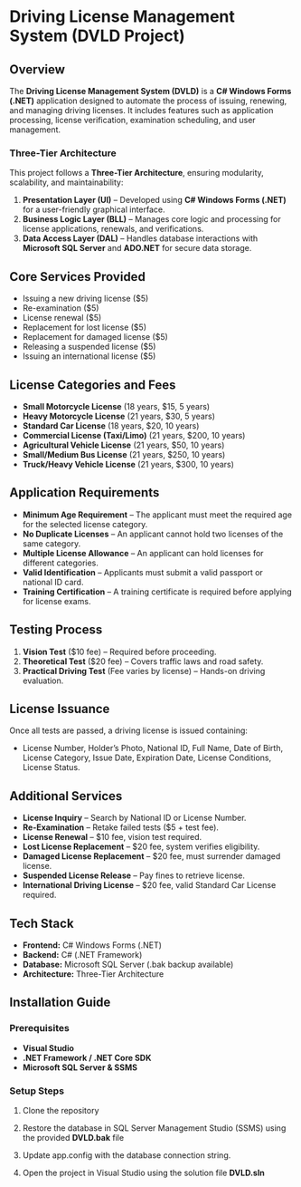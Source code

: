 # Driving License Management System (DVLD Project)

## Overview
The **Driving License Management System (DVLD)** is a **C# Windows Forms (.NET)** application designed to automate the process of issuing, renewing, and managing driving licenses. It includes features such as application processing, license verification, examination scheduling, and user management.

### Three-Tier Architecture
This project follows a **Three-Tier Architecture**, ensuring modularity, scalability, and maintainability:
1. **Presentation Layer (UI)** – Developed using **C# Windows Forms (.NET)** for a user-friendly graphical interface.
2. **Business Logic Layer (BLL)** – Manages core logic and processing for license applications, renewals, and verifications.
3. **Data Access Layer (DAL)** – Handles database interactions with **Microsoft SQL Server** and **ADO.NET** for secure data storage.

## Core Services Provided
- Issuing a new driving license ($5)
- Re-examination ($5)
- License renewal ($5)
- Replacement for lost license ($5)
- Replacement for damaged license ($5)
- Releasing a suspended license ($5)
- Issuing an international license ($5)

## License Categories and Fees
- **Small Motorcycle License** (18 years, $15, 5 years)
- **Heavy Motorcycle License** (21 years, $30, 5 years)
- **Standard Car License** (18 years, $20, 10 years)
- **Commercial License (Taxi/Limo)** (21 years, $200, 10 years)
- **Agricultural Vehicle License** (21 years, $50, 10 years)
- **Small/Medium Bus License** (21 years, $250, 10 years)
- **Truck/Heavy Vehicle License** (21 years, $300, 10 years)

## Application Requirements
- **Minimum Age Requirement** – The applicant must meet the required age for the selected license category.
- **No Duplicate Licenses** – An applicant cannot hold two licenses of the same category.
- **Multiple License Allowance** – An applicant can hold licenses for different categories.
- **Valid Identification** – Applicants must submit a valid passport or national ID card.
- **Training Certification** – A training certificate is required before applying for license exams.

## Testing Process
1. **Vision Test** ($10 fee) – Required before proceeding.
2. **Theoretical Test** ($20 fee) – Covers traffic laws and road safety.
3. **Practical Driving Test** (Fee varies by license) – Hands-on driving evaluation.

## License Issuance
Once all tests are passed, a driving license is issued containing:
- License Number, Holder’s Photo, National ID, Full Name, Date of Birth, License Category, Issue Date, Expiration Date, License Conditions, License Status.

## Additional Services
- **License Inquiry** – Search by National ID or License Number.
- **Re-Examination** – Retake failed tests ($5 + test fee).
- **License Renewal** – $10 fee, vision test required.
- **Lost License Replacement** – $20 fee, system verifies eligibility.
- **Damaged License Replacement** – $20 fee, must surrender damaged license.
- **Suspended License Release** – Pay fines to retrieve license.
- **International Driving License** – $20 fee, valid Standard Car License required.

## Tech Stack
- **Frontend:** C# Windows Forms (.NET)
- **Backend:** C# (.NET Framework)
- **Database:** Microsoft SQL Server (.bak backup available)
- **Architecture:** Three-Tier Architecture

## Installation Guide
### Prerequisites
- **Visual Studio**
- **.NET Framework / .NET Core SDK**
- **Microsoft SQL Server & SSMS**

### Setup Steps
1. Clone the repository
  
2. Restore the database in SQL Server Management Studio (SSMS) using the provided **DVLD.bak** file

3. Update app.config with the database connection string.

4. Open the project in Visual Studio using the solution file **DVLD.sln**
